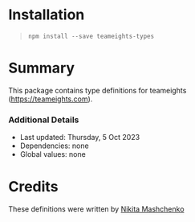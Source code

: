 # Installation

> `npm install --save teameights-types`

# Summary

This package contains type definitions for teameights (https://teameights.com).

### Additional Details

- Last updated: Thursday, 5 Oct 2023
- Dependencies: none
- Global values: none

# Credits

These definitions were written by [Nikita Mashchenko](https://github.com/nmashchenko)
